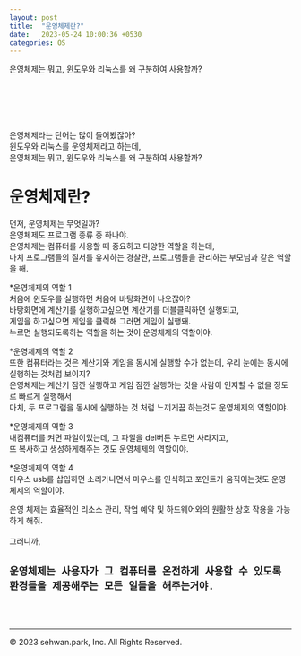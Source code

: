 ```yaml
---
layout: post
title:  "운영체제란?"
date:   2023-05-24 10:00:36 +0530
categories: OS
---
```

운영체제는 뭐고, 윈도우와 리눅스를 왜 구분하여 사용할까?<br>
# 　

운영체제라는 단어는 많이 들어봤잖아?<br>
윈도우와 리눅스를 운영체제라고 하는데,<br>
운영체제는 뭐고, 윈도우와 리눅스를 왜 구분하여 사용할까?<br>

# 운영체제란?

먼저, 운영체제는 무엇일까?<br>
운영체제도 프로그램 종류 중 하나야.<br>
운영체제는 컴퓨터를 사용할 때 중요하고 다양한 역할을 하는데,<br>
마치 프로그램들의 질서를 유지하는 경찰관, 프로그램들을 관리하는 부모님과 같은 역할을 해.<br>

*운영체제의 역할 1<br>
처음에 윈도우를 실행하면 처음에 바탕화면이 나오잖아?<br>
바탕화면에 계산기를 실행하고싶으면 계산기를 더블클릭하면 실행되고,<br>
게임을 하고싶으면 게임을 클릭해 그러면 게임이 실행돼.<br>
누르면 실행되도록하는 역할을 하는 것이 운영체제의 역할이야.<br>

*운영체제의 역할 2<br>
또한 컴퓨터라는 것은 계산기와 게임을 동시에 실행할 수가 없는데, 우리 눈에는 동시에 실행하는 것처럼 보이지?<br>
운영체제는 계산기 잠깐 실행하고 게임 잠깐 실행하는 것을 사람이 인지할 수 없을 정도로 빠르게 실행해서<br>
마치, 두 프로그램을 동시에 실행하는 것 처럼 느끼게끔 하는것도 운영체제의 역할이야.<br>

*운영체제의 역할 3<br>
내컴퓨터를 켜면 파일이있는데, 그 파일을 del버튼 누르면 사라지고,<br>
또 복사하고 생성하게해주는 것도 운영체제의 역할이야.<br>

*운영체제의 역할 4<br>
마우스 usb를 삽입하면 소리가나면서 마우스를 인식하고 포인트가 움직이는것도 운영체제의 역할이야.<br>

운영 체제는 효율적인 리소스 관리, 작업 예약 및 하드웨어와의 원활한 상호 작용을 가능하게 해줘.<br>
<br>
그러니까, <br>
## `운영체제는 사용자가 그 컴퓨터를 온전하게 사용할 수 있도록 환경들을 제공해주는 모든 일들을 해주는거야.`

<br>
<br>



- - -
© 2023 sehwan.park, Inc. All Rights Reserved.




[jekyll-docs]: https://jekyllrb.com/docs/home
[jekyll-gh]:   https://github.com/jekyll/jekyll
[jekyll-talk]: https://talk.jekyllrb.com/
